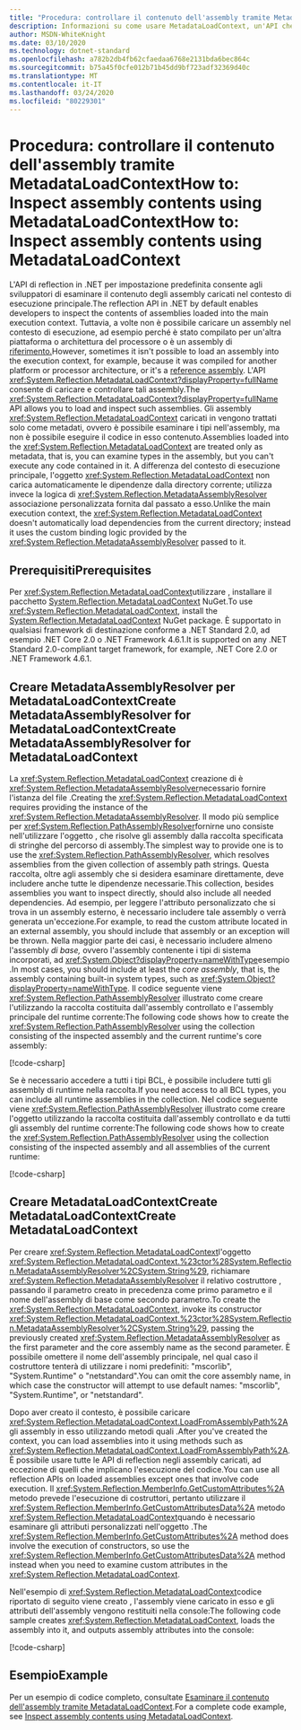 ```yaml
---
title: "Procedura: controllare il contenuto dell'assembly tramite MetadataLoadContextHow to: Inspect assembly contents using MetadataLoadContext"
description: Informazioni su come usare MetadataLoadContext, un'API che consente di caricare assembly .NET a scopo di ispezione.
author: MSDN-WhiteKnight
ms.date: 03/10/2020
ms.technology: dotnet-standard
ms.openlocfilehash: a782b2db4fb62cfaedaa6768e2131bda6bec864c
ms.sourcegitcommit: b75a45f0cfe012b71b45dd9bf723adf32369d40c
ms.translationtype: MT
ms.contentlocale: it-IT
ms.lasthandoff: 03/24/2020
ms.locfileid: "80229301"
---
```

# <a name="how-to-inspect-assembly-contents-using-metadataloadcontext"></a><span data-ttu-id="2a179-103">Procedura: controllare il contenuto dell'assembly tramite MetadataLoadContextHow to: Inspect assembly contents using MetadataLoadContext</span><span class="sxs-lookup"><span data-stu-id="2a179-103">How to: Inspect assembly contents using MetadataLoadContext</span></span>

<span data-ttu-id="2a179-104">L'API di reflection in .NET per impostazione predefinita consente agli sviluppatori di esaminare il contenuto degli assembly caricati nel contesto di esecuzione principale.</span><span class="sxs-lookup"><span data-stu-id="2a179-104">The reflection API in .NET by default enables developers to inspect the contents of assemblies loaded into the main execution context.</span></span> <span data-ttu-id="2a179-105">Tuttavia, a volte non è possibile caricare un assembly nel contesto di esecuzione, ad esempio perché è stato compilato per un'altra piattaforma o architettura del processore o è un assembly di [riferimento.](reference-assemblies.md)</span><span class="sxs-lookup"><span data-stu-id="2a179-105">However, sometimes it isn't possible to load an assembly into the execution context, for example, because it was compiled for another platform or processor architecture, or it's a [reference assembly](reference-assemblies.md).</span></span> <span data-ttu-id="2a179-106">L'API <xref:System.Reflection.MetadataLoadContext?displayProperty=fullName> consente di caricare e controllare tali assembly.</span><span class="sxs-lookup"><span data-stu-id="2a179-106">The <xref:System.Reflection.MetadataLoadContext?displayProperty=fullName> API allows you to load and inspect such assemblies.</span></span> <span data-ttu-id="2a179-107">Gli assembly <xref:System.Reflection.MetadataLoadContext> caricati in vengono trattati solo come metadati, ovvero è possibile esaminare i tipi nell'assembly, ma non è possibile eseguire il codice in esso contenuto.</span><span class="sxs-lookup"><span data-stu-id="2a179-107">Assemblies loaded into the <xref:System.Reflection.MetadataLoadContext> are treated only as metadata, that is, you can examine types in the assembly, but you can't execute any code contained in it.</span></span> <span data-ttu-id="2a179-108">A differenza del contesto di esecuzione principale, l'oggetto <xref:System.Reflection.MetadataLoadContext> non carica automaticamente le dipendenze dalla directory corrente; utilizza invece la logica di <xref:System.Reflection.MetadataAssemblyResolver> associazione personalizzata fornita dal passato a esso.</span><span class="sxs-lookup"><span data-stu-id="2a179-108">Unlike the main execution context, the <xref:System.Reflection.MetadataLoadContext> doesn't automatically load dependencies from the current directory; instead it uses the custom binding logic provided by the <xref:System.Reflection.MetadataAssemblyResolver> passed to it.</span></span>

## <a name="prerequisites"></a><span data-ttu-id="2a179-109">Prerequisiti</span><span class="sxs-lookup"><span data-stu-id="2a179-109">Prerequisites</span></span>

<span data-ttu-id="2a179-110">Per <xref:System.Reflection.MetadataLoadContext>utilizzare , installare il pacchetto [System.Reflection.MetadataLoadContext](https://www.nuget.org/packages/System.Reflection.MetadataLoadContext) NuGet.</span><span class="sxs-lookup"><span data-stu-id="2a179-110">To use <xref:System.Reflection.MetadataLoadContext>, install the [System.Reflection.MetadataLoadContext](https://www.nuget.org/packages/System.Reflection.MetadataLoadContext) NuGet package.</span></span> <span data-ttu-id="2a179-111">È supportato in qualsiasi framework di destinazione conforme a .NET Standard 2.0, ad esempio .NET Core 2.0 o .NET Framework 4.6.1.</span><span class="sxs-lookup"><span data-stu-id="2a179-111">It is supported on any .NET Standard 2.0-compliant target framework, for example, .NET Core 2.0 or .NET Framework 4.6.1.</span></span>

## <a name="create-metadataassemblyresolver-for-metadataloadcontext"></a><span data-ttu-id="2a179-112">Creare MetadataAssemblyResolver per MetadataLoadContextCreate MetadataAssemblyResolver for MetadataLoadContext</span><span class="sxs-lookup"><span data-stu-id="2a179-112">Create MetadataAssemblyResolver for MetadataLoadContext</span></span>

<span data-ttu-id="2a179-113">La <xref:System.Reflection.MetadataLoadContext> creazione di è <xref:System.Reflection.MetadataAssemblyResolver>necessario fornire l'istanza del file .</span><span class="sxs-lookup"><span data-stu-id="2a179-113">Creating the <xref:System.Reflection.MetadataLoadContext> requires providing the instance of the <xref:System.Reflection.MetadataAssemblyResolver>.</span></span> <span data-ttu-id="2a179-114">Il modo più semplice per <xref:System.Reflection.PathAssemblyResolver>fornirne uno consiste nell'utilizzare l'oggetto , che risolve gli assembly dalla raccolta specificata di stringhe del percorso di assembly.</span><span class="sxs-lookup"><span data-stu-id="2a179-114">The simplest way to provide one is to use the <xref:System.Reflection.PathAssemblyResolver>, which resolves assemblies from the given collection of assembly path strings.</span></span> <span data-ttu-id="2a179-115">Questa raccolta, oltre agli assembly che si desidera esaminare direttamente, deve includere anche tutte le dipendenze necessarie.</span><span class="sxs-lookup"><span data-stu-id="2a179-115">This collection, besides assemblies you want to inspect directly, should also include all needed dependencies.</span></span> <span data-ttu-id="2a179-116">Ad esempio, per leggere l'attributo personalizzato che si trova in un assembly esterno, è necessario includere tale assembly o verrà generata un'eccezione.</span><span class="sxs-lookup"><span data-stu-id="2a179-116">For example, to read the custom attribute located in an external assembly, you should include that assembly or an exception will be thrown.</span></span> <span data-ttu-id="2a179-117">Nella maggior parte dei casi, è necessario includere almeno l'assembly *di base,* ovvero l'assembly contenente i tipi di sistema incorporati, ad <xref:System.Object?displayProperty=nameWithType>esempio .</span><span class="sxs-lookup"><span data-stu-id="2a179-117">In most cases, you should include at least the *core assembly*, that is, the assembly containing built-in system types, such as <xref:System.Object?displayProperty=nameWithType>.</span></span> <span data-ttu-id="2a179-118">Il codice seguente viene <xref:System.Reflection.PathAssemblyResolver> illustrato come creare l'utilizzando la raccolta costituita dall'assembly controllato e l'assembly principale del runtime corrente:</span><span class="sxs-lookup"><span data-stu-id="2a179-118">The following code shows how to create the <xref:System.Reflection.PathAssemblyResolver> using the collection consisting of the inspected assembly and the current runtime's core assembly:</span></span>

[!code-csharp[](snippets/inspect-contents-using-metadataloadcontext/MetadataLoadContextSnippets.cs#CoreAssembly)]

<span data-ttu-id="2a179-119">Se è necessario accedere a tutti i tipi BCL, è possibile includere tutti gli assembly di runtime nella raccolta.</span><span class="sxs-lookup"><span data-stu-id="2a179-119">If you need access to all BCL types, you can include all runtime assemblies in the collection.</span></span> <span data-ttu-id="2a179-120">Nel codice seguente viene <xref:System.Reflection.PathAssemblyResolver> illustrato come creare l'oggetto utilizzando la raccolta costituita dall'assembly controllato e da tutti gli assembly del runtime corrente:</span><span class="sxs-lookup"><span data-stu-id="2a179-120">The following code shows how to create the <xref:System.Reflection.PathAssemblyResolver> using the collection consisting of the inspected assembly and all assemblies of the current runtime:</span></span>

[!code-csharp[](snippets/inspect-contents-using-metadataloadcontext/MetadataLoadContextSnippets.cs#RuntimeAssemblies)]

## <a name="create-metadataloadcontext"></a><span data-ttu-id="2a179-121">Creare MetadataLoadContextCreate MetadataLoadContext</span><span class="sxs-lookup"><span data-stu-id="2a179-121">Create MetadataLoadContext</span></span>

<span data-ttu-id="2a179-122">Per creare <xref:System.Reflection.MetadataLoadContext>l'oggetto <xref:System.Reflection.MetadataLoadContext.%23ctor%28System.Reflection.MetadataAssemblyResolver%2CSystem.String%29>, richiamare <xref:System.Reflection.MetadataAssemblyResolver> il relativo costruttore , passando il parametro creato in precedenza come primo parametro e il nome dell'assembly di base come secondo parametro.</span><span class="sxs-lookup"><span data-stu-id="2a179-122">To create the <xref:System.Reflection.MetadataLoadContext>, invoke its constructor <xref:System.Reflection.MetadataLoadContext.%23ctor%28System.Reflection.MetadataAssemblyResolver%2CSystem.String%29>, passing the previously created <xref:System.Reflection.MetadataAssemblyResolver> as the first parameter and the core assembly name as the second parameter.</span></span> <span data-ttu-id="2a179-123">È possibile omettere il nome dell'assembly principale, nel qual caso il costruttore tenterà di utilizzare i nomi predefiniti: "mscorlib", "System.Runtime" o "netstandard".</span><span class="sxs-lookup"><span data-stu-id="2a179-123">You can omit the core assembly name, in which case the constructor will attempt to use default names: "mscorlib", "System.Runtime", or "netstandard".</span></span>

<span data-ttu-id="2a179-124">Dopo aver creato il contesto, è possibile caricare <xref:System.Reflection.MetadataLoadContext.LoadFromAssemblyPath%2A>gli assembly in esso utilizzando metodi quali .</span><span class="sxs-lookup"><span data-stu-id="2a179-124">After you've created the context, you can load assemblies into it using methods such as <xref:System.Reflection.MetadataLoadContext.LoadFromAssemblyPath%2A>.</span></span> <span data-ttu-id="2a179-125">È possibile usare tutte le API di reflection negli assembly caricati, ad eccezione di quelli che implicano l'esecuzione del codice.</span><span class="sxs-lookup"><span data-stu-id="2a179-125">You can use all reflection APIs on loaded assemblies except ones that involve code execution.</span></span> <span data-ttu-id="2a179-126">Il <xref:System.Reflection.MemberInfo.GetCustomAttributes%2A> metodo prevede l'esecuzione di costruttori, pertanto utilizzare il <xref:System.Reflection.MemberInfo.GetCustomAttributesData%2A> metodo <xref:System.Reflection.MetadataLoadContext>quando è necessario esaminare gli attributi personalizzati nell'oggetto .</span><span class="sxs-lookup"><span data-stu-id="2a179-126">The <xref:System.Reflection.MemberInfo.GetCustomAttributes%2A> method does involve the execution of constructors, so use the <xref:System.Reflection.MemberInfo.GetCustomAttributesData%2A> method instead when you need to examine custom attributes in the <xref:System.Reflection.MetadataLoadContext>.</span></span>

<span data-ttu-id="2a179-127">Nell'esempio di <xref:System.Reflection.MetadataLoadContext>codice riportato di seguito viene creato , l'assembly viene caricato in esso e gli attributi dell'assembly vengono restituiti nella console:</span><span class="sxs-lookup"><span data-stu-id="2a179-127">The following code sample creates <xref:System.Reflection.MetadataLoadContext>, loads the assembly into it, and outputs assembly attributes into the console:</span></span>

[!code-csharp[](snippets/inspect-contents-using-metadataloadcontext/MetadataLoadContextSnippets.cs#CreateContext)]

## <a name="example"></a><span data-ttu-id="2a179-128">Esempio</span><span class="sxs-lookup"><span data-stu-id="2a179-128">Example</span></span>

<span data-ttu-id="2a179-129">Per un esempio di codice completo, consultate [Esaminare il contenuto dell'assembly tramite MetadataLoadContext](https://docs.microsoft.com/samples/dotnet/samples/inspect-assembly-contents-using-metadataloadcontext/).</span><span class="sxs-lookup"><span data-stu-id="2a179-129">For a complete code example, see [Inspect assembly contents using MetadataLoadContext](https://docs.microsoft.com/samples/dotnet/samples/inspect-assembly-contents-using-metadataloadcontext/).</span></span>
